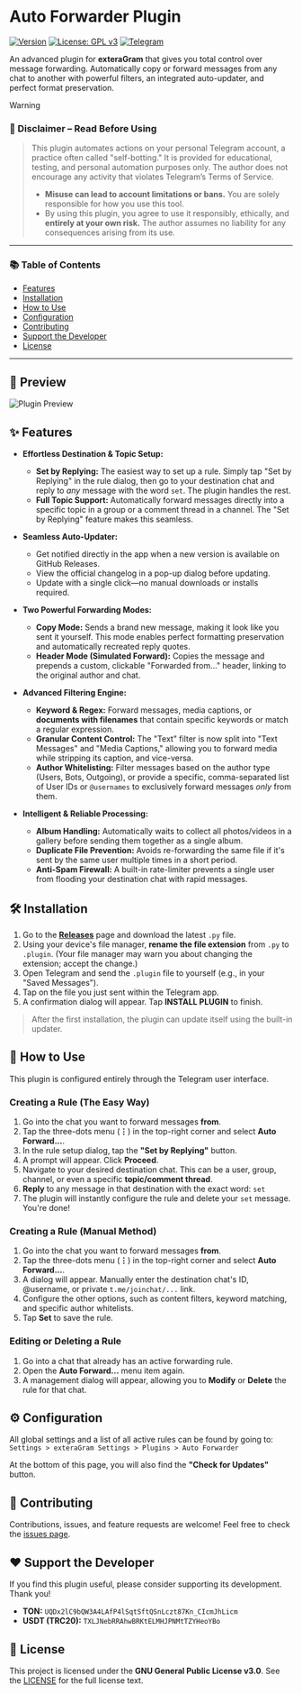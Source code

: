 # Auto Forwarder Plugin

[![Version](https://img.shields.io/badge/version-1.8.0-blue.svg)](https://github.com/0x11DFE/Auto-Forwarder-Plugin/releases)
[![License: GPL v3](https://img.shields.io/badge/License-GPLv3-blue.svg)](https://www.gnu.org/licenses/gpl-3.0)
[![Telegram](https://img.shields.io/badge/author-%40T3SL4-blue.svg)](https://t.me/T3SL4)

An advanced plugin for **exteraGram** that gives you total control over message forwarding. Automatically copy or forward messages from any chat to another with powerful filters, an integrated auto-updater, and perfect format preservation.

> [!WARNING]
> ### 🔐 Disclaimer – Read Before Using
> > This plugin automates actions on your personal Telegram account, a practice often called "self-botting." It is provided for educational, testing, and personal automation purposes only. The author does not encourage any activity that violates Telegram’s Terms of Service.
> > - **Misuse can lead to account limitations or bans.** You are solely responsible for how you use this tool.
> > - By using this plugin, you agree to use it responsibly, ethically, and **entirely at your own risk.** The author assumes no liability for any consequences arising from its use.

---

### 📚 Table of Contents
* [Features](#-features)
* [Installation](#%EF%B8%8F-installation)
* [How to Use](#-how-to-use)
* [Configuration](#%EF%B8%8F-configuration)
* [Contributing](#-contributing)
* [Support the Developer](#%EF%B8%8F-support-the-developer)
* [License](#-license)

---

## 📸 Preview

![Plugin Preview](https://github.com/0x11DFE/Auto-Forwarder-Plugin/raw/refs/heads/main/auto_forwarder_preview.gif)


## ✨ Features

* **Effortless Destination & Topic Setup:**
    * **Set by Replying:** The easiest way to set up a rule. Simply tap "Set by Replying" in the rule dialog, then go to your destination chat and reply to *any* message with the word `set`. The plugin handles the rest.
    * **Full Topic Support:** Automatically forward messages directly into a specific topic in a group or a comment thread in a channel. The "Set by Replying" feature makes this seamless.

* **Seamless Auto-Updater:**
    * Get notified directly in the app when a new version is available on GitHub Releases.
    * View the official changelog in a pop-up dialog before updating.
    * Update with a single click—no manual downloads or installs required.

* **Two Powerful Forwarding Modes:**
    * **Copy Mode:** Sends a brand new message, making it look like you sent it yourself. This mode enables perfect formatting preservation and automatically recreated reply quotes.
    * **Header Mode (Simulated Forward):** Copies the message and prepends a custom, clickable "Forwarded from..." header, linking to the original author and chat.

* **Advanced Filtering Engine:**
    * **Keyword & Regex:** Forward messages, media captions, or **documents with filenames** that contain specific keywords or match a regular expression.
    * **Granular Content Control:** The "Text" filter is now split into "Text Messages" and "Media Captions," allowing you to forward media while stripping its caption, and vice-versa.
    * **Author Whitelisting:** Filter messages based on the author type (Users, Bots, Outgoing), or provide a specific, comma-separated list of User IDs or `@usernames` to exclusively forward messages *only* from them.

* **Intelligent & Reliable Processing:**
    * **Album Handling:** Automatically waits to collect all photos/videos in a gallery before sending them together as a single album.
    * **Duplicate File Prevention:** Avoids re-forwarding the same file if it's sent by the same user multiple times in a short period.
    * **Anti-Spam Firewall:** A built-in rate-limiter prevents a single user from flooding your destination chat with rapid messages.


## 🛠️ Installation

1.  Go to the [**Releases**](https://github.com/0x11DFE/Auto-Forwarder-Plugin/releases) page and download the latest `.py` file.
2.  Using your device's file manager, **rename the file extension** from `.py` to `.plugin`. (Your file manager may warn you about changing the extension; accept the change.)
3.  Open Telegram and send the `.plugin` file to yourself (e.g., in your "Saved Messages").
4.  Tap on the file you just sent within the Telegram app.
5.  A confirmation dialog will appear. Tap **INSTALL PLUGIN** to finish.

> After the first installation, the plugin can update itself using the built-in updater.

## 📖 How to Use

This plugin is configured entirely through the Telegram user interface.

### Creating a Rule (The Easy Way)
1.  Go into the chat you want to forward messages **from**.
2.  Tap the three-dots menu (**⋮**) in the top-right corner and select **Auto Forward...**.
3.  In the rule setup dialog, tap the **"Set by Replying"** button.
4.  A prompt will appear. Click **Proceed**.
5.  Navigate to your desired destination chat. This can be a user, group, channel, or even a specific **topic/comment thread**.
6.  **Reply** to any message in that destination with the exact word: `set`
7.  The plugin will instantly configure the rule and delete your `set` message. You're done!

### Creating a Rule (Manual Method)
1.  Go into the chat you want to forward messages **from**.
2.  Tap the three-dots menu (**⋮**) in the top-right corner and select **Auto Forward...**.
3.  A dialog will appear. Manually enter the destination chat's ID, @username, or private `t.me/joinchat/...` link.
4.  Configure the other options, such as content filters, keyword matching, and specific author whitelists.
5.  Tap **Set** to save the rule.

### Editing or Deleting a Rule
1.  Go into a chat that already has an active forwarding rule.
2.  Open the **Auto Forward...** menu item again.
3.  A management dialog will appear, allowing you to **Modify** or **Delete** the rule for that chat.

## ⚙️ Configuration

All global settings and a list of all active rules can be found by going to:
`Settings > exteraGram Settings > Plugins > Auto Forwarder`

At the bottom of this page, you will also find the **"Check for Updates"** button.


## 🤝 Contributing

Contributions, issues, and feature requests are welcome! Feel free to check the [issues page](https://github.com/0x11DFE/Auto-Forwarder-Plugin/issues).

## ❤️ Support the Developer

If you find this plugin useful, please consider supporting its development. Thank you!

* **TON:** ``UQDx2lC9bQW3A4LAfP4lSqtSftQSnLczt87Kn_CIcmJhLicm``
* **USDT (TRC20):** ``TXLJNebRRAhwBRKtELMHJPNMtTZYHeoYBo``


## 📜 License

This project is licensed under the **GNU General Public License v3.0**. See the [LICENSE](https://www.gnu.org/licenses/gpl-3.0.html) for the full license text.
